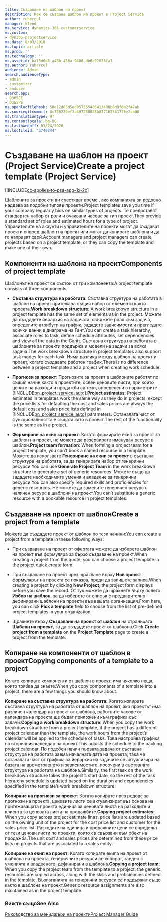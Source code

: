 ```yaml
---
title: Създаване на шаблон на проект
description: Как се създава шаблон на проект в Project Service
author: ruhercul
manager: kfend
ms.service: dynamics-365-customerservice
ms.custom:
- dyn365-projectservice
ms.date: 8/03/2018
ms.topic: article
ms.prod: ''
ms.technology: ''
ms.assetid: ba15d6d5-a43b-456a-9488-db6e92023fa1
ms.author: ruhercul
audience: Admin
search.audienceType:
- admin
- customizer
- enduser
search.app:
- D365CE
- D365PS
ms.openlocfilehash: 50e12d65d5ed957565485413490b8d9f0e2f47ab
ms.sourcegitcommit: 8c786230ef2a497280885b827162561776e2eb00
ms.translationtype: HT
ms.contentlocale: bg-BG
ms.lasthandoff: 03/24/2020
ms.locfileid: "3749244"
---
```

# <a name="create-a-project-template-project-service"></a><span data-ttu-id="4cbe2-103">Създаване на шаблон на проект (Project Service)</span><span class="sxs-lookup"><span data-stu-id="4cbe2-103">Create a project template (Project Service)</span></span>

[!INCLUDE[cc-applies-to-psa-app-1x-2x](../includes/cc-applies-to-psa-app-1x-2x.md)]

<span data-ttu-id="4cbe2-104">Шаблоните за проекти ви спестяват време , ако компанията ви редовно наддава за подобни типове проекти.</span><span class="sxs-lookup"><span data-stu-id="4cbe2-104">Project templates save you time if your company regularly bids on similar types of projects.</span></span> <span data-ttu-id="4cbe2-105">Те предоставят стандартен набор от роли и очаквани часове за тип проект.</span><span class="sxs-lookup"><span data-stu-id="4cbe2-105">They provide a standard set of roles and estimated hours for a type of project.</span></span> <span data-ttu-id="4cbe2-106">Управителите на акаунти и управителите на проекти могат да създават проекти според шаблон на проект или могат да копирате шаблона и да го направят свой.</span><span class="sxs-lookup"><span data-stu-id="4cbe2-106">Account managers and project managers can create projects based on a project template, or they can copy the template and make one of their own.</span></span>  
  
## <a name="components-of-project-template"></a><span data-ttu-id="4cbe2-107">Компоненти на шаблона на проект</span><span class="sxs-lookup"><span data-stu-id="4cbe2-107">Components of project template</span></span>
 <span data-ttu-id="4cbe2-108">Шаблонът на проект се състои от три компонента:</span><span class="sxs-lookup"><span data-stu-id="4cbe2-108">A project template consists of three components:</span></span>  
  
- <span data-ttu-id="4cbe2-109">**Съставна структура на работата**: Съставна структура на работата в шаблон на проект притежава същия набор от елементи както проекта.</span><span class="sxs-lookup"><span data-stu-id="4cbe2-109">**Work breakdown structure**: A work breakdown structure in a project template has the same set of elements as in the project.</span></span> <span data-ttu-id="4cbe2-110">Можете да създадете йерархия на задачата, свържете роля към задача, определите атрибути на график, зададете зависимости и прегледате всички данни в диаграма на Гант.</span><span class="sxs-lookup"><span data-stu-id="4cbe2-110">You can create a task hierarchy, associate roles to task, define schedule attributes, set dependencies and view all the data in the Gantt.</span></span> <span data-ttu-id="4cbe2-111">Съставна структура на работата в шаблоните за проекти поддържа и модели на задачи за всяка задача.</span><span class="sxs-lookup"><span data-stu-id="4cbe2-111">The work breakdown structure in project templates also support task modes for each task.</span></span> <span data-ttu-id="4cbe2-112">Няма разлика между шаблон на проект и проект, когато създавате работен график.</span><span class="sxs-lookup"><span data-stu-id="4cbe2-112">There is no difference between a project template and a project when creating work schedule.</span></span>  
  
- <span data-ttu-id="4cbe2-113">**Прогнози за проект**: Прогнозите за проект в шаблоните работят по същия начин както в проектите, освен ценовите листи, при които цените на разходи и продажби са тези, определени в параметрите [!INCLUDE[pn_project_service_auto](../includes/pn-project-service-auto.md)].</span><span class="sxs-lookup"><span data-stu-id="4cbe2-113">**Project estimates**: Project estimates in templates work the same way as they do in projects, except the price lists for defaulting the cost and sales prices are always the default cost and sales price lists defined in [!INCLUDE[pn_project_service_auto](../includes/pn-project-service-auto.md)] parameters.</span></span> <span data-ttu-id="4cbe2-114">Останалата част от функционалността е същата като в проект.</span><span class="sxs-lookup"><span data-stu-id="4cbe2-114">The rest of the functionality is the same as in a project.</span></span>  
  
- <span data-ttu-id="4cbe2-115">**Формиране на екип за проект**: Когато формирате екип за проект за шаблон на проект, не можете да резервирате именуван ресурс в шаблон.</span><span class="sxs-lookup"><span data-stu-id="4cbe2-115">**Project team formation**: When forming a project team for a project template, you can’t book a named resource in a template.</span></span> <span data-ttu-id="4cbe2-116">Можете да използвате **Генериране на екип за проект** в съставна структура на работата, за да генерирате набор от генерични ресурси.</span><span class="sxs-lookup"><span data-stu-id="4cbe2-116">You can use **Generate Project Team** in the work breakdown structure to generate a set of generic resources.</span></span> <span data-ttu-id="4cbe2-117">Можете също да зададете необходимите умения и владеене за генерични ресурси.</span><span class="sxs-lookup"><span data-stu-id="4cbe2-117">You can also specify required skills and proficiencies for generic resources.</span></span> <span data-ttu-id="4cbe2-118">Не можете да замените генеричен ресурс с наличен ресурс в шаблони на проект.</span><span class="sxs-lookup"><span data-stu-id="4cbe2-118">You can’t substitute a generic resource with a bookable resource in project templates.</span></span>  
  
## <a name="create-a-project-from-a-template"></a><span data-ttu-id="4cbe2-119">Създаване на проект от шаблон</span><span class="sxs-lookup"><span data-stu-id="4cbe2-119">Create a project from a template</span></span>  
 <span data-ttu-id="4cbe2-120">Можете да създадете проект от шаблон по тези начини:</span><span class="sxs-lookup"><span data-stu-id="4cbe2-120">You can create a project from a template in these following ways:</span></span>  
  
-   <span data-ttu-id="4cbe2-121">При създаване на проект от офертата можете да изберете шаблон на проект във формуляра за бързо създаване на проект.</span><span class="sxs-lookup"><span data-stu-id="4cbe2-121">When creating a project from the quote, you can choose a project template in the project quick create form.</span></span>  
  
-   <span data-ttu-id="4cbe2-122">При създаване на проект чрез щракване върху **Нов проект** формулярът на проекта се показва, преди да запишете записа.</span><span class="sxs-lookup"><span data-stu-id="4cbe2-122">When creating a project by clicking **New Project**, the project form displays before you save the record.</span></span> <span data-ttu-id="4cbe2-123">От тук можете да щракнете върху полето **Избор на шаблон**, за да изберете от списък с предварително дефинирани шаблони на проекти във вашата организация.</span><span class="sxs-lookup"><span data-stu-id="4cbe2-123">From here, you can click **Pick a template** field to choose from the list of pre-defined project templates in your organization.</span></span>  
  
-   <span data-ttu-id="4cbe2-124">Щракнете върху **Създаване на проект от шаблон** на страницата **Шаблон на проект**, за да създадете проект от шаблона.</span><span class="sxs-lookup"><span data-stu-id="4cbe2-124">Click **Create project from a template** on the **Project Template** page to create a project from the template.</span></span>  
  
## <a name="copying-components-of-a-template-to-a-project"></a><span data-ttu-id="4cbe2-125">Копиране на компоненти от шаблон в проект</span><span class="sxs-lookup"><span data-stu-id="4cbe2-125">Copying components of a template to a project</span></span>  
 <span data-ttu-id="4cbe2-126">Когато копирате компоненти от шаблон в проект, има няколко неща, които трябва да знаете.</span><span class="sxs-lookup"><span data-stu-id="4cbe2-126">When you copy components of a template into a project, there are a few things you should know about.</span></span>  
  
 <span data-ttu-id="4cbe2-127">**Копиране на съставна структура на работата**: Когато копирате съставна структура на работата от шаблон на проект, ако проектът има различен календар на проект от шаблона, работните часове от календара на проекта ще бъдат приложени към графика със задачи.</span><span class="sxs-lookup"><span data-stu-id="4cbe2-127">**Copying a work breakdown structure**: When you copy the work breakdown structure from a project template, if the project has a different project calendar than the template, the work hours from the project’s calendar will be applied to the schedule of tasks.</span></span> <span data-ttu-id="4cbe2-128">Това настройва графика на вторичния календар на проект.</span><span class="sxs-lookup"><span data-stu-id="4cbe2-128">This adjusts the schedule to the backing project calendar.</span></span> <span data-ttu-id="4cbe2-129">По подобен начин първата задача от съставна структура на работата заема началната дата на проекта, така че останалата част от графика за йерархия на задачите се актуализира на базата на времетраенето и зависимостите, посочени в съставната структура на работата на шаблона.</span><span class="sxs-lookup"><span data-stu-id="4cbe2-129">Similarly, the first task on the work breakdown structure takes the project’s start date, so the rest of the task hierarchy schedule is updated based on the duration and dependencies specified in the template’s work breakdown structure.</span></span>  
  
 <span data-ttu-id="4cbe2-130">**Копиране на прогнози за проект**: Когато копирате през редове за прогнози на проекта, ценовите листи се актуализират въз основа на притежаващата проекта единица за ценовата листа на разходите и клиента за ценовата листа на продажбите.</span><span class="sxs-lookup"><span data-stu-id="4cbe2-130">**Copying project estimates**: When you copy across project estimate lines, price lists are updated based on the owning unit of the project for the cost price list and customer for the sales price list.</span></span> <span data-ttu-id="4cbe2-131">Разходите на единица и продажните цени се определят от тези ценови листи по проекти, които са свързани към обект на продажба.</span><span class="sxs-lookup"><span data-stu-id="4cbe2-131">The unit cost and sales prices are determined from these price lists on projects that are associated to a sales entity.</span></span>  
  
 <span data-ttu-id="4cbe2-132">**Копиране на екип на проект**: Когато копирате екипа на проект от шаблона на проекта, генеричните ресурси се копират, заедно с уменията и владеенето, дефинирани в шаблона.</span><span class="sxs-lookup"><span data-stu-id="4cbe2-132">**Copying a project team**: When you copy the project team from the template to a project, the generic resources are copied across, along with the skills and proficiencies defined in the template.</span></span> <span data-ttu-id="4cbe2-133">Възлаганията на генерични ресурси се поддържат също както в шаблона на проект.</span><span class="sxs-lookup"><span data-stu-id="4cbe2-133">Generic resource assignments are also maintained as in the project template.</span></span>  
  
### <a name="see-also"></a><span data-ttu-id="4cbe2-134">Вижте също</span><span class="sxs-lookup"><span data-stu-id="4cbe2-134">See Also</span></span>  
 [<span data-ttu-id="4cbe2-135">Ръководство за мениджъри на проекти</span><span class="sxs-lookup"><span data-stu-id="4cbe2-135">Project Manager Guide</span></span>](../project-service/project-manager-guide.md)
